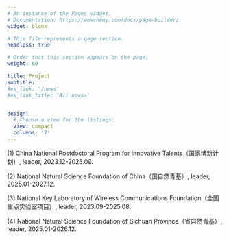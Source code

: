 ```yaml
---
# An instance of the Pages widget.
# Documentation: https://wowchemy.com/docs/page-builder/
widget: blank

# This file represents a page section.
headless: true

# Order that this section appears on the page.
weight: 60

title: Project
subtitle:
#ex_link: '/news'  
#ex_link_title: 'All news»'  


design:
  # Choose a view for the listings:
  view: compact
  columns: '2'
---
```


(1) China National Postdoctoral Program for Innovative Talents（国家博新计划）, leader, 2023.12-2025.09.

(2) National Natural Science Foundation of China（国自然青基）, leader, 2025.01-2027.12.

(3) National Key Laboratory of Wireless Communications Foundation（全国重点实验室项目）, leader, 2023.09-2025.08.

(4) National Natural Science Foundation of Sichuan Province（省自然青基）, leader, 2025.01-2026.12.
